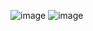 ![image](https://github.com/user-attachments/assets/7f322bc9-0eb7-4554-bfea-90efea41b967)
![image](https://github.com/user-attachments/assets/23ee6db3-05e1-40d3-9139-e5b85034db32)

